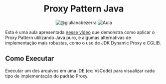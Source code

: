 <h1 align="center">
  Proxy Pattern Java
</h1>

<p align="center">
 <img src="https://img.shields.io/static/v1?label=Youtube&message=@giulianabezerra&color=8257E5&labelColor=000000" alt="@giulianabezerra" />
 <img src="https://img.shields.io/static/v1?label=Tipo&message=Aula&color=8257E5&labelColor=000000" alt="Aula" />
</p>

Esta é uma aula apresentada [nesse vídeo](https://youtu.be/iaGOgGjHNiw) que demonstra como aplicar o Proxy Pattern utilizando Java puro, e algumas alternativas de implementação mais robustas, como o uso de JDK Dynamic Proxy e CGLIB. 


## Como Executar

Executar um dos arquivos em uma IDE (ex: VsCode) para visualizar cada tipo de implementação do padrão Proxy.